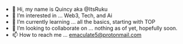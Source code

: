 - 👋 Hi, my name is Quincy aka @ItsRuku
- 👀 I’m interested in ... Web3, Tech, and Ai
- 🌱 I’m currently learning ... all the basics, starting with TOP
- 💞️ I’m looking to collaborate on ... nothing as of yet, hopefully soon.
- 📫 How to reach me ... emaculate5@protonmail.com

<!---
ItsRuku/ItsRuku is a ✨ special ✨ repository because its `README.md` (this file) appears on your GitHub profile.
You can click the Preview link to take a look at your changes.
--->

